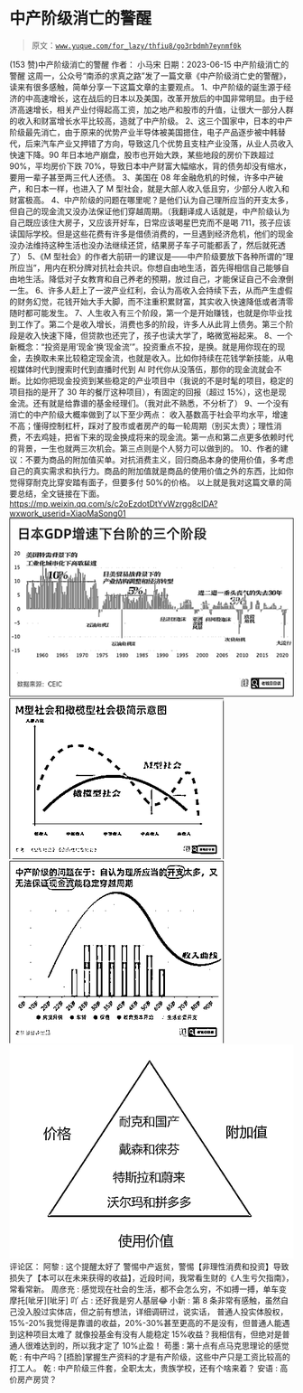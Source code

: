 # 中产阶级消亡的警醒

> 原文：[`www.yuque.com/for_lazy/thfiu8/go3rbdmh7eynmf0k`](https://www.yuque.com/for_lazy/thfiu8/go3rbdmh7eynmf0k)

<ne-h2 id="87f890b4" data-lake-id="87f890b4"><ne-heading-ext><ne-heading-anchor></ne-heading-anchor><ne-heading-fold></ne-heading-fold></ne-heading-ext><ne-heading-content><ne-text id="u1698663e">(153 赞)中产阶级消亡的警醒</ne-text></ne-heading-content></ne-h2> <ne-p id="u1b99b2c7" data-lake-id="u1b99b2c7"><ne-text id="ufe3eb7f7">作者： 小马宋</ne-text></ne-p> <ne-p id="u2ca5567e" data-lake-id="u2ca5567e"><ne-text id="ud9d6bc55">日期：2023-06-15</ne-text></ne-p> <ne-p id="u721ef749" data-lake-id="u721ef749"><ne-text id="u91bee70f">中产阶级消亡的警醒</ne-text></ne-p> <ne-p id="ua91c590c" data-lake-id="ua91c590c"><ne-text id="u5afc8023">这周一，公众号“南添的求真之路”发了一篇文章《中产阶级消亡史的警醒》，读来有很多感触，简单分享一下这篇文章的主要观点。</ne-text></ne-p> <ne-p id="u64d0659f" data-lake-id="u64d0659f"><ne-text id="uac191b69">1、中产阶级的诞生源于经济的中高速增长，这在战后的日本以及美国，改革开放后的中国非常明显。由于经济高速增长，相关产业付得起高工资，加之地产和股市的升值，让很大一部分人群的收入和财富增长水平比较高，造就了中产阶级。</ne-text></ne-p> <ne-p id="udd474f56" data-lake-id="udd474f56"><ne-text id="uaa53b3e3">2、这三个国家中，日本的中产阶级最先消亡，由于原来的优势产业半导体被美国摁住，电子产品逐步被中韩替代，后来汽车产业又押错了方向，导致这几个优势且支柱产业没落，从业人员收入快速下降。90 年日本地产崩盘，股市也开始大跌，某些地段的房价下跌超过 90%，平均房价下跌 70%，导致日本中产财富大幅缩水，背的债务却没有缩水，要用一辈子甚至两三代人还债。</ne-text></ne-p> <ne-p id="ud2cc331e" data-lake-id="ud2cc331e"><ne-text id="udc087154">3、美国在 08 年金融危机的时候，许多中产破产，和日本一样，也进入了 M 型社会，就是大部人收入低且穷，少部分人收入和财富极高。</ne-text></ne-p> <ne-p id="ud08fc2c0" data-lake-id="ud08fc2c0"><ne-text id="u1757afe3">4、中产阶级的问题在哪里呢？是他们认为自己理所应当的开支太多，但自己的现金流又没办法保证他们穿越周期。（我翻译成人话就是，中产阶级认为自己既应该住大房子，又应该开好车，日常应该喝星巴克而不是喝 711，孩子应该读国际学校。但是这些花费有许多是借债消费的，一旦遇到经济危机，他们的现金没办法维持这种生活也没办法继续还贷，结果房子车子可能都丢了，然后就死透了）</ne-text></ne-p> <ne-p id="u0d578c1a" data-lake-id="u0d578c1a"><ne-text id="ua3e9e095">5、《M 型社会》的作者大前研一的建议是——中产阶级要放下各种所谓的“理所应当”，用内在积分牌对抗社会共识。你想自由地生活，首先得相信自己能够自由地生活。降低对子女教育和自己养老的预期，放过自己，才能保证自己不会潦倒一生。</ne-text></ne-p> <ne-p id="uccdad116" data-lake-id="uccdad116"><ne-text id="u2c04e7be">6、许多人赶上了一波产业红利，会认为高收入会持续下去，从而产生虚假的财务幻觉，花钱开始大手大脚，而不注重积累财富，其实收入快速降低或者清零随时都可能发生。</ne-text></ne-p> <ne-p id="u1d543708" data-lake-id="u1d543708"><ne-text id="uf7913ca7">7、人生收入有三个阶段，第一个是开始赚钱，也就是你毕业找到工作了。第二个是收入增长，消费也多的阶段，许多人从此背上债务。第三个阶段是收入快速下降，但贷款也还完了，孩子也读大学了，略微宽裕起来。</ne-text></ne-p> <ne-p id="u5c57725c" data-lake-id="u5c57725c"><ne-text id="u8de7bee3">8、一个新概念：“投资是用‘现金’换‘现金流’”。投资重点不投，是换。就是用你现在的现金，去换取未来比较稳定现金流，也就是收入。比如你持续在花钱学新技能，从电视媒体时代到搜索时代到直播时代到 AI 时代你从没落伍，那你的现金流就会不断。比如你把现金投资到某些稳定的产业项目中（我说的不是时髦的项目，稳定的项目指的是开了 30 年的餐厅这种项目），有固定的回报（超过 15%），这也是现金流。还有就是给靠谱的基金经理们。（我对此不熟悉，不分析了）</ne-text></ne-p> <ne-p id="u40c13366" data-lake-id="u40c13366"><ne-text id="u5cff06bb">9、一个没有消亡的中产阶级大概率做到了以下至少两点：</ne-text> <ne-text id="ua488253e">收入基数高于社会平均水平，增速不高；懂得控制杠杆，踩对了股市或者房产的每一轮周期（别买太贵）；理性消费，不去鸡娃，把省下来的现金换成将来的现金流。第一点和第二点更多依赖时代的背景，一生也就两三次机会。第三点则是个人努力可以做到的。</ne-text></ne-p> <ne-p id="u319e0a0a" data-lake-id="u319e0a0a"><ne-text id="ud2c31043">10、作者的建议：不要为商品的附加值买单。对抗消费主义，回归商品本身的使用价值，多考虑自己的真实需求和执行力。商品的附加值就是商品的使用价值之外的东西，比如你觉得穿耐克比穿安踏有面子，但要多付 50%的价格。</ne-text></ne-p> <ne-p id="u5d829d63" data-lake-id="u5d829d63"><ne-text id="u36202491">以上就是我对这篇文章的简要总结，全文链接在下面。</ne-text></ne-p> <ne-p id="u989b5c38" data-lake-id="u989b5c38">[<ne-text id="u1518ecff">https://mp.weixin.qq.com/s/c2oEzdotDtYvWzrgg8clDA?wxwork_userid=XiaoMaSong01</ne-text>](https://mp.weixin.qq.com/s/c2oEzdotDtYvWzrgg8clDA?wxwork_userid=XiaoMaSong01)<ne-card data-card-name="image" data-card-type="inline" id="dTJx8" data-event-boundary="card">![](img/5fc2ddb836bfefacc9bdef8579b56833.png)</ne-card></ne-p> <ne-p id="u47636a32" data-lake-id="u47636a32"><ne-card data-card-name="image" data-card-type="inline" id="rzkBb" data-event-boundary="card">![](img/4cc616686eb8c59f118ba4027a8024f1.png)</ne-card></ne-p> <ne-p id="u95f540a2" data-lake-id="u95f540a2"><ne-card data-card-name="image" data-card-type="inline" id="G9Efb" data-event-boundary="card">![](img/77e18a708511e815d89172cc24b284bf.png)</ne-card></ne-p> <ne-p id="u7707bee9" data-lake-id="u7707bee9"><ne-card data-card-name="image" data-card-type="inline" id="os4wq" data-event-boundary="card">![](img/bfb12053c13222589b7972bafe7a13ec.png)</ne-card></ne-p> <ne-hole id="uf40cda49" data-lake-id="uf40cda49"><ne-card data-card-name="hr" data-card-type="block" id="Qk9Hy" data-event-boundary="card"><ne-p id="u81fc946a" data-lake-id="u81fc946a"><ne-text id="u6be0a48a">评论区：</ne-text></ne-p> <ne-p id="ub6f69981" data-lake-id="ub6f69981"><ne-text id="uf150faf2">阿黎 : 这个提醒太好了</ne-text> <ne-text id="u7b0e1b29">警惕中产返贫，警惕【非理性消费和投资】导致损失了【本可以在未来获得的收益】，近段时间，我常看生财的《人生亏欠指南》，常看常新。</ne-text> <ne-text id="u223e51e3">周彦充 : 感觉现在社会的生活，都不会怎么穷，不如搏一搏，单车变摩托[呲牙][呲牙]</ne-text> <ne-text id="ubfa6c671">吖 占 : 还好我是穷人基层😂</ne-text> <ne-text id="u2b947f60">小新 : 第 8 条非常有感触，虽然自己没入股过实体店，但之前有想法，详细调研过，说实话，</ne-text></ne-p> <ne-p id="u2c02c09e" data-lake-id="u2c02c09e"><ne-text id="u268fb431">普通人投实体股权，15%-20%我觉得是靠谱的收益，20%-30%甚至更高的不是没有，但普通人能遇到这种项目太难了</ne-text> <ne-text id="u9ff7bb22">就像投基金有没有人能稳定 15%收益？我相信有，但绝对是普通人很难达到的，所以我才定了 10%止盈！</ne-text> <ne-text id="ud50c3665">苟墨 : 第十点有点马克思理论的感觉</ne-text> <ne-text id="u129eb451">乾 : 有中产吗？[捂脸]掌握生产资料的才是有产阶级，这些中产只是工资比较高的打工人。</ne-text> <ne-text id="ud09f278c">乾 : 中产阶级三件套，全职太太，贵族学校，还有个啥来着？</ne-text> <ne-text id="u99fd7307">安语 : 高价房产房贷？</ne-text></ne-p></ne-card></ne-hole>